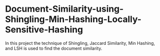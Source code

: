 # Document-Similarity-using-Shingling-Min-Hashing-Locally-Sensitive-Hashing
In this project the technique of Shingling, Jaccard Similarity, Min Hashing, and LSH is used to find the document similarity.

